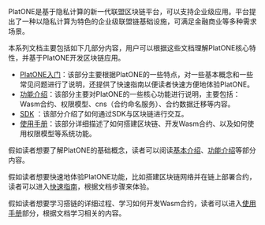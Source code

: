 

PlatONE是基于隐私计算的新⼀代联盟区块链平台，可以⽀持企业级应⽤。平台提出了⼀种以隐私计算为特⾊的企业级联盟链基础设施，可满⾜⾦融商业等多种需求场景。

本系列文档主要包括如下几部分内容，用户可以根据这些文档理解PlatONE核心特性，并基于PlatONE开发区块链应用。

* [PlatONE入门](zh-cn/basics/[Chinese-Simplified]-入门)：该部分主要根据PlatONE的一些特点，对一些基本概念和一些常见问题进行了说明，还提供了快速指南以便读者快速方便地体验PlatONE。
* [功能介绍](zh-cn/function/[Chinese-Simplified]-章节概述)：该部分主要对PlatONE的一些核心功能进行说明，主要包括：Wasm合约、权限模型、cns（合约命名服务）、合约数据迁移等内容。
* [SDK](zh-cn/SDK/[Chinese-Simplified]-SDK介绍) ：该部分介绍了如何通过SDK与区块链进行交互。
* [使用手册](zh-cn/use/[Chinese-Simplified]-使用手册)：该部分详细描述了如何搭建区块链、开发Wasm合约、以及如何使用权限模型等系统功能。

假如读者想要了解PlatONE的基础概念，读者可以阅读[基本介绍](zh-cn/basics/[Chinese-Simplified]-介绍)、[功能介绍](zh-cn/function/[Chinese-Simplified]-章节概述)等部分内容。

假如读者想要快速地体验PlatONE功能，比如搭建区块链网络并在链上部署合约，读者可以进入[快速指南](zh-cn/basics/[Chinese-Simplified]-快速指南)，根据文档步骤来体验。

假如读者想要学习搭链的详细过程、学习如何开发Wasm合约，读者可以进入[使用手册](zh-cn/use/[Chinese-Simplified]-使用手册)部分，根据文档学习相关的内容。

